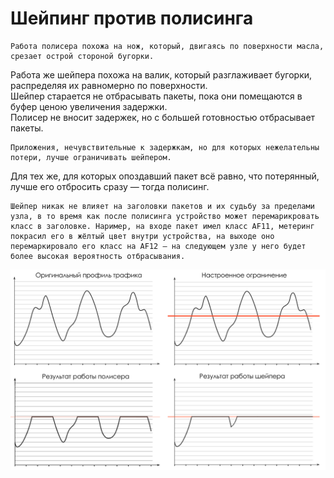 # Шейпинг против полисинга

```text
Работа полисера похожа на нож, который, двигаясь по поверхности масла, срезает острой стороной бугорки.
```

Работа же шейпера похожа на валик, который разглаживает бугорки, распределяя их равномерно по поверхности.  
Шейпер старается не отбрасывать пакеты, пока они помещаются в буфер ценою увеличения задержки.  
Полисер не вносит задержек, но с большей готовностью отбрасывает пакеты.

```text
Приложения, нечувствительные к задержкам, но для которых нежелательны потери, лучше ограничивать шейпером.
```

Для тех же, для которых опоздавший пакет всё равно, что потерянный, лучше его отбросить сразу — тогда полисинг.

```text
Шейпер никак не влияет на заголовки пакетов и их судьбу за пределами узла, в то время как после полисинга устройство может перемарикровать класс в заголовке. Наример, на входе пакет имел класс AF11, метеринг покрасил его в жёлтый цвет внутри устройства, на выходе оно перемаркировало его класс на AF12 — на следующем узле у него будет более высокая вероятность отбрасывания.
```

![](../../.gitbook/assets/image.png)

